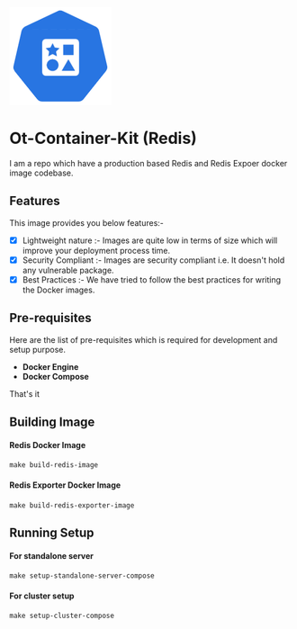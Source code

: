 <p align="left">
  <img src="./img/redis.png">
</p>

# Ot-Container-Kit (Redis)

I am a repo which have a production based Redis and Redis Expoer docker image codebase.

## Features

This image provides you below features:-
- [X] Lightweight nature :- Images are quite low in terms of size which will improve your deployment process time.
- [X] Security Compliant :- Images are security compliant i.e. It doesn't hold any vulnerable package.
- [X] Best Practices :- We have tried to follow the best practices for writing the Docker images.

## Pre-requisites

Here are the list of pre-requisites which is required for development and setup purpose.

- **Docker Engine**
- **Docker Compose**

That's it

## Building Image

#### Redis Docker Image

```shell
make build-redis-image
```

#### Redis Exporter Docker Image

```shell
make build-redis-exporter-image
```

## Running Setup

#### For standalone server

```shell
make setup-standalone-server-compose
```

#### For cluster setup

```shell
make setup-cluster-compose
```
